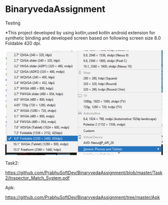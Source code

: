 # BinaryvedaAssignment
Testing

*This project developed by using kotlin,used kotlin android extension for synthetic binding
and developed screen based on following screen size 8.0 Foldable 420 dpi.



![alt text](https://raw.githubusercontent.com/PrabhuAmma/BinaryvedaAssignment/master/size.png)




Task2:

https://github.com/PrabhuSoftDev/BinaryvedaAssignment/blob/master/Task2/Inspector_Match_System.pdf



Apk:

https://github.com/PrabhuSoftDev/BinaryvedaAssignment/tree/master/Apk
